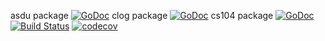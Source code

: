 
asdu package 
[![GoDoc](https://godoc.org/github.com/thinkgos/go-iecp5/asdu?status.svg)](https://godoc.org/github.com/thinkgos/go-iecp5/asdu)
clog package 
[![GoDoc](https://godoc.org/github.com/thinkgos/go-iecp5/clog?status.svg)](https://godoc.org/github.com/thinkgos/go-iecp5/clog)
cs104 package 
[![GoDoc](https://godoc.org/github.com/thinkgos/go-iecp5/cs104?status.svg)](https://godoc.org/github.com/thinkgos/go-iecp5/cs104)
[![Build Status](https://travis-ci.org/thinkgos/go-iecp5.svg?branch=master)](https://travis-ci.org/thinkgos/go-iecp5)
[![codecov](https://codecov.io/gh/thinkgos/go-iecp5/branch/master/graph/badge.svg)](https://codecov.io/gh/thinkgos/go-iecp5)